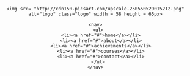 <!DOCTYPE html>
<html>
<head>
<link href="https://fonts.googleapis.com/css?family-Work+Sans: 300"
<link href="css/styles.css" rel="stylesheet" type="text/css">
<meta charset="UTF-8">
<title>Navbar</title>
</head>

<body>

<header>
  <div class="container">

    <img src= "http://cdn150.picsart.com/upscale-250550529015212.png" alt="logo" class="logo" width = 58 height = 65px>

    <nav>
      <ul>
        <li><a href="#">home</a></li>
        <li><a href="#">about</a></li>
        <li><a href="#">achievements</a></li>
        <li><a href="#">courses</a></li>
        <li><a href="#">contact</a></li>
      </ul>
    </nav>

  </div>
</header>




</body>
</html>
